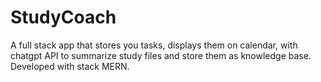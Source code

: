 # StudyCoach
A full stack app that stores you tasks, displays them on calendar, with chatgpt API to summarize study files and store them as knowledge base. Developed with stack MERN.
